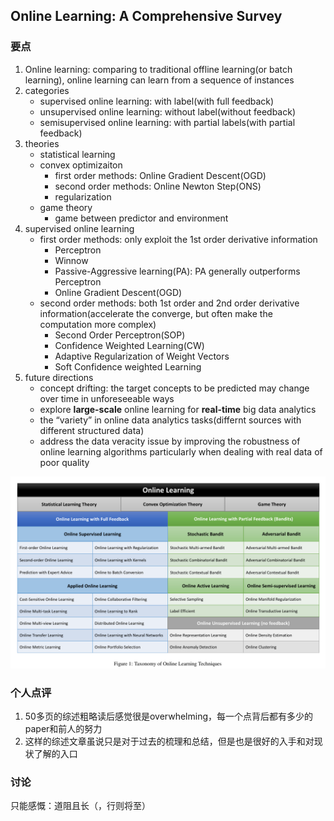 ## Online Learning: A Comprehensive Survey


### 要点

1. Online learning: comparing to traditional offline learning(or batch learning), online learning can learn from a sequence of instances
2. categories
	* supervised online learning: with label(with full feedback)
	* unsupervised online learning: without label(without feedback)
	* semisupervised online learning: with partial labels(with partial feedback)
3. theories
	* statistical learning
	* convex optimizaiton
		- first order methods: Online Gradient Descent(OGD)
		- second order methods: Online Newton Step(ONS)
		- regularization
	* game theory
		- game between predictor and environment
4. supervised online learning
	* first order methods: only exploit the 1st order derivative information
		- Perceptron
		- Winnow
		- Passive-Aggressive learning(PA): PA generally outperforms Perceptron
		- Online Gradient Descent(OGD)
	* second order methods: both 1st order and 2nd order derivative information(accelerate the converge, but often make the computation more complex)
		- Second Order Perceptron(SOP)
		- Confidence Weighted Learning(CW)
		- Adaptive Regularization of Weight Vectors
		- Soft Confidence weighted Learning
5. future directions
	* concept drifting: the target concepts to be predicted may change over time in unforeseeable ways
	* explore **large-scale** online learning for **real-time** big data analytics
	*  the “variety” in online data analytics tasks(differnt sources with different structured data)
	* address the data veracity issue by improving the robustness of online learning algorithms particularly when dealing with real data of poor quality


![online learning](/images/online_learning.png)

### 个人点评

1. 50多页的综述粗略读后感觉很是overwhelming，每一个点背后都有多少的paper和前人的努力
2. 这样的综述文章虽说只是对于过去的梳理和总结，但是也是很好的入手和对现状了解的入口

### 讨论

只能感慨：道阻且长（，行则将至）

